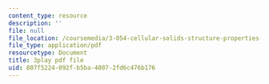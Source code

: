 ```yaml
---
content_type: resource
description: ''
file: null
file_location: /coursemedia/3-054-cellular-solids-structure-properties-and-applications-spring-2015/807f5224092fb5ba40072fd6c476b176_q-uLJN8upWE.pdf
file_type: application/pdf
resourcetype: Document
title: 3play pdf file
uid: 807f5224-092f-b5ba-4007-2fd6c476b176
---
```

